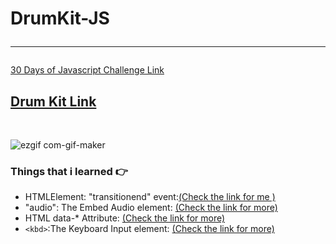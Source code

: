 # DrumKit-JS <hr>
[30 Days of Javascript Challenge Link](https://www.youtube.com/watch?v=VuN8qwZoego&list=PLu8EoSxDXHP6CGK4YVJhL_VWetA865GOH)
 <br>
## [Drum Kit Link](https://drumkit-30daysofjs.netlify.app/)
 <br>

 ![ezgif com-gif-maker](https://user-images.githubusercontent.com/50294199/103650622-5de32c80-4f71-11eb-9e2c-486ca0a8e075.gif)
 
 ### Things that i learned  👉

- HTMLElement: "transitionend" event:[(Check the link for me )](https://developer.mozilla.org/en-US/docs/Web/API/HTMLElement/transitionend_event)
- "audio": The Embed Audio element: [(Check the link for more)](https://developer.mozilla.org/en-US/docs/Web/HTML/Element/audio)
- HTML data-* Attribute: [(Check the link for more)](https://www.w3schools.com/tags/att_data-.asp)
- `<kbd>`:The Keyboard Input element:  [(Check the link for more)](https://developer.mozilla.org/en-US/docs/Web/HTML/Element/kbd)

